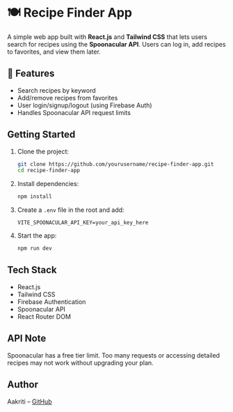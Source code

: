 # 🍽️ Recipe Finder App

A simple web app built with **React.js** and **Tailwind CSS** that lets users search for recipes using the **Spoonacular API**. Users can log in, add recipes to favorites, and view them later.

## 🔧 Features

- Search recipes by keyword  
-  Add/remove recipes from favorites  
-  User login/signup/logout (using Firebase Auth)  
-  Handles Spoonacular API request limits  

## Getting Started

1. Clone the project:
   ```bash
   git clone https://github.com/yourusername/recipe-finder-app.git
   cd recipe-finder-app
   ```

2. Install dependencies:
   ```bash
   npm install
   ```

3. Create a `.env` file in the root and add:
   ```env
   VITE_SPOONACULAR_API_KEY=your_api_key_here
   ```

4. Start the app:
   ```bash
   npm run dev
   ```

## Tech Stack

- React.js  
- Tailwind CSS  
- Firebase Authentication  
- Spoonacular API  
- React Router DOM  

## API Note

Spoonacular has a free tier limit. Too many requests or accessing detailed recipes may not work without upgrading your plan.

## Author

Aakriti – [GitHub](https://github.com/aakriti090)